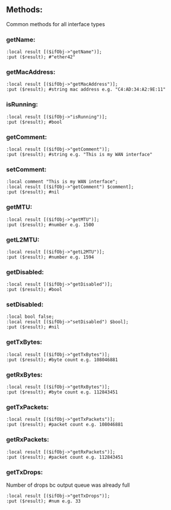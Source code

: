 
## Methods:

Common methods for all interface types

### getName:

```
:local result [($ifObj->"getName")];
:put ($result); #"ether42"
```

### getMacAddress:

```
:local result [($ifObj->"getMacAddress")];
:put ($result); #string mac address e.g. "C4:AD:34:A2:9E:11"
```
### isRunning:

```
:local result [($ifObj->"isRunning")];
:put ($result); #bool
```

### getComment:

```
:local result [($ifObj->"getComment")];
:put ($result); #string e.g. "This is my WAN interface"
```

### setComment:

```
:local comment "This is my WAN interface";
:local result [($ifObj->"getComment") $comment];
:put ($result); #nil
```

### getMTU:

```
:local result [($ifObj->"getMTU")];
:put ($result); #number e.g. 1500
```

### getL2MTU:

```
:local result [($ifObj->"getL2MTU")];
:put ($result); #number e.g. 1594
```

### getDisabled:

```
:local result [($ifObj->"getDisabled")];
:put ($result); #bool
```

### setDisabled:

```
:local bool false;
:local result [($ifObj->"setDisabled") $bool];
:put ($result); #nil
```

### getTxBytes:

```
:local result [($ifObj->"getTxBytes")];
:put ($result); #byte count e.g. 108046881
```

### getRxBytes:

```
:local result [($ifObj->"getRxBytes")];
:put ($result); #byte count e.g. 112843451
```

### getTxPackets:

```
:local result [($ifObj->"getTxPackets")];
:put ($result); #packet count e.g. 108046881
```

### getRxPackets:

```
:local result [($ifObj->"getRxPackets")];
:put ($result); #packet count e.g. 112843451
```

### getTxDrops:

Number of drops bc output queue was already full

```
:local result [($ifObj->"getTxDrops")];
:put ($result); #num e.g. 33
```
